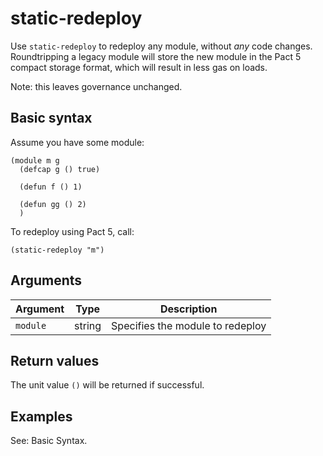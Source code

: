 # static-redeploy

Use `static-redeploy` to redeploy any module, without _any_ code changes. Roundtripping a legacy module will store the new module in the Pact 5 compact storage format, which will result in less gas on loads.

Note: this leaves governance unchanged.

## Basic syntax

Assume you have some module:

```pact
(module m g
  (defcap g () true)

  (defun f () 1)

  (defun gg () 2)
  )
```

To redeploy using Pact 5, call:

```pact
(static-redeploy "m")
```

## Arguments

| Argument | Type | Description
| -------- | ---- | -----------
| `module` | string | Specifies the module to redeploy

## Return values

The unit value `()` will be returned if successful.

## Examples

See: Basic Syntax.
